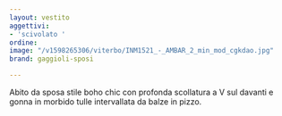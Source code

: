 ```yaml
---
layout: vestito
aggettivi:
- 'scivolato '
ordine: 
image: "/v1598265306/viterbo/INM1521_-_AMBAR_2_min_mod_cgkdao.jpg"
brand: gaggioli-sposi

---
```

Abito da sposa  stile boho chic con profonda scollatura a V sul davanti e gonna in morbido tulle intervallata da balze in pizzo.